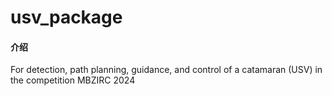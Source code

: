 # usv_package

#### 介绍

For detection, path planning, guidance, and control of a catamaran (USV) in the competition MBZIRC 2024
